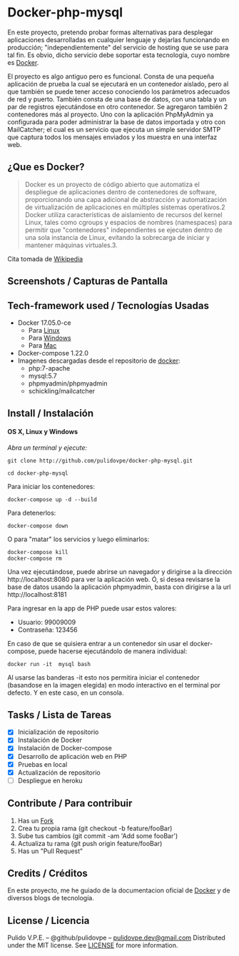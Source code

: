 # Docker-php-mysql

En este proyecto, pretendo probar formas alternativas para desplegar aplicaciones desarrolladas en cualquier lenguaje y dejarlas funcionando en producción; "independientemente" del servicio de hosting que se use para tal fin. Es obvio, dicho servicio debe soportar esta tecnología, cuyo nombre es [Docker](https://www.docker.com/).

El proyecto es algo antiguo pero es funcional. Consta de una pequeña aplicación de prueba la cual se ejecutará en un contenedor aislado, pero al que también se puede tener acceso conociendo los parámetros adecuados de red y puerto. También consta de una base de datos, con una tabla y un par de registros ejecutándose en otro contenedor. Se agregaron también 2 contenedores más al proyecto. Uno con la aplicación PhpMyAdmin ya configurada para poder administrar la base de datos importada y otro con MailCatcher; el cual es un servicio que ejecuta un simple servidor SMTP que captura todos los mensajes enviados y los muestra en una interfaz web.

## ¿Que es Docker?

>Docker es un proyecto de código abierto que automatiza el despliegue de aplicaciones dentro de contenedores de software, proporcionando una capa adicional de abstracción y automatización de virtualización de aplicaciones en múltiples sistemas operativos.2​ Docker utiliza características de aislamiento de recursos del kernel Linux, tales como cgroups y espacios de nombres (namespaces) para permitir que "contenedores" independientes se ejecuten dentro de una sola instancia de Linux, evitando la sobrecarga de iniciar y mantener máquinas virtuales.3​. 

Cita tomada de [Wikipedia](https://es.wikipedia.org/wiki/Docker_(software))

## Screenshots / Capturas de Pantalla


## Tech-framework used / Tecnologías Usadas
- Docker  17.05.0-ce 
	- Para [Linux](https://docs.docker.com/install/linux/docker-ce/debian/)
	- Para [Windows](https://docs.docker.com/docker-for-windows/) 
	- Para [Mac](https://docs.docker.com/docker-for-mac/)
- Docker-compose 1.22.0
- Imagenes descargadas desde el repositorio de [docker](https://hub.docker.com):
	- php:7-apache
	- mysql:5.7
	- phpmyadmin/phpmyadmin
	- schickling/mailcatcher

## Install / Instalación
#### OS X, Linux y Windows
*Abra un terminal y ejecute:*
```Shell
git clone http://github.com/pulidovpe/docker-php-mysql.git

cd docker-php-mysql
```
Para iniciar los contenedores:
```Shell
docker-compose up -d --build
```
Para detenerlos:
```Shell
docker-compose down
```
O para "matar" los servicios y luego eliminarlos:
```Shell
docker-compose kill
docker-compose rm
```

Una vez ejecutándose, puede abrirse un navegador y dirigirse a la dirección http://localhost:8080 para ver la aplicación web. Ó, si desea revisarse la base de datos usando la aplicación phpmyadmin, basta con dirigirse a la url http://localhost:8181

Para ingresar en la app de PHP puede usar estos valores:
- Usuario: 99009009
- Contraseña: 123456

En caso de que se quisiera entrar a un contenedor sin usar el docker-compose, puede hacerse ejecutándolo de manera individual:
```Shell
docker run -it  mysql bash
```
Al usarse las banderas -it esto nos permitira iniciar el contenedor (basandose en la imagen elegida) en modo interactivo en el terminal por defecto. Y en este caso, en un consola.

## Tasks / Lista de Tareas
- [x] Inicialización de repositorio
- [x] Instalación de Docker
- [x] Instalación de Docker-compose
- [x] Desarrollo de aplicación web en PHP
- [x] Pruebas en local
- [x] Actualización de repositorio
- [ ] Despliegue en heroku

<!-- > Se puede ver la app (actualmente en desarrollo) desplegada en [heroku](https://docker-php-mysql.herokuapp.com/) -->

## Contribute / Para contribuir
1. Has un [Fork](https://github.com/pulidovpe/docker-php-mysql/fork)
2. Crea tu propia rama (git checkout -b feature/fooBar)
3. Sube tus cambios (git commit -am 'Add some fooBar')
4. Actualiza tu rama (git push origin feature/fooBar)
5. Has un "Pull Request"

## Credits / Créditos
En este proyecto, me he guiado de la documentacion oficial de [Docker](https://docs.docker.com/compose/) y de diversos blogs de tecnología.

## License / Licencia
Pulido V.P.E. – @github/pulidovpe – pulidovpe.dev@gmail.com
Distributed under the MIT license. See [LICENSE](LICENSE) for more information.
